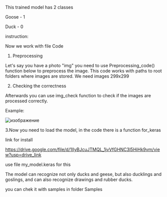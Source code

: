 This trained model has 2 classes

Goose - 1

Duck - 0

instruction:

Now we work with file Code

1. Preprocessing

Let's say you have a photo "img" you need to use Preprocessing_code() function below to preprocess the image. This code works with paths to root folders where images are stored. We need images 299х299

2. Checking the correctness

Afterwards you can use img_check function to check if the images are processed correctly.

Example:

![изображение](https://github.com/user-attachments/assets/73f77c01-dd87-40bd-8c70-5468771588c0)

3.Now you need to load the model, in the code there is a function for_keras

link for install

https://drive.google.com/file/d/1lIyBJcuJTMQL_1jvVfGHNC3l5HiHk9vm/view?usp=drive_link

use file my_model.keras for this

The model can recognize not only ducks and geese, but also ducklings and goslings, and can also recognize drawings and rubber ducks.

you can chek it with samples in folder Samples
